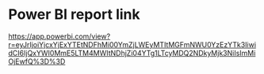 # Power BI report link
https://app.powerbi.com/view?r=eyJrIjoiYjcxYjExYTEtNDFhMi00YmZjLWEyMTItMGFmNWU0YzEzYTk3IiwidCI6IjQxYWI0MmE5LTM4MWItNDhjZi04YTg1LTcyMDQ2NDkyMjk3NiIsImMiOjEwfQ%3D%3D

